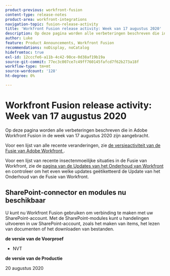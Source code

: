 ```yaml
---
product-previous: workfront-fusion
content-type: release-notes
product-area: workfront-integrations
navigation-topic: fusion-release-activity
title: 'Workfront Fusion release activity: Week van 17 augustus 2020'
description: Op deze pagina worden alle verbeteringen beschreven die in Adobe Workfront Fusion in de week van 17 augustus 2020 zijn aangebracht.
author: Luke
feature: Product Announcements, Workfront Fusion
recommendations: noDisplay, noCatalog
hidefromtoc: true
exl-id: 12cccfe6-a11b-4c42-98ce-0d38af19b19a
source-git-commit: 77ec3c007ce7c49ff760145fafcd7f62b273a18f
workflow-type: tm+mt
source-wordcount: '128'
ht-degree: 0%

---
```


# Workfront Fusion release activity: Week van 17 augustus 2020

Op deze pagina worden alle verbeteringen beschreven die in Adobe Workfront Fusion in de week van 17 augustus 2020 zijn aangebracht.

Voor een lijst van alle recente veranderingen, zie [ de versieactiviteit van de Fusie van Adobe Workfront ](/help/workfront-fusion/fusion-product-releases/fusion-release-activity.md).

Voor een lijst van recente insectenmoeilijke situaties in de Fusie van Workfront, zie de [ pagina van de Updates van het Onderhoud van Workfront ](https://experienceleague.adobe.com/docs/workfront-known-issues/releases/current-updates.html) en controleer om het even welke updates geëtiketteerd de Update van het Onderhoud van de Fusie van Workfront.

## SharePoint-connector en modules nu beschikbaar

U kunt nu Workfront Fusion gebruiken om verbinding te maken met uw SharePoint-account. Met de SharePoint-modules kunt u handelingen uitvoeren in uw SharePoint-account, zoals het maken van items, het lezen van documenten of het downloaden van bestanden.


**de versie van de Voorproef**

* NVT

**de versie van de Productie**

20 augustus 2020
